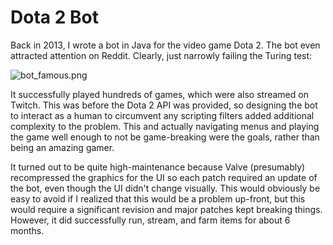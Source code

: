 # Dota 2 Bot

Back in 2013, I wrote a bot in Java for the video game Dota 2. The bot even attracted attention on Reddit. Clearly, just narrowly failing the Turing test:

![bot_famous.png](https://dennisalp.com/assets/img/bot_famous.png)

It successfully played hundreds of games, which were also streamed on Twitch. This was before the Dota 2 API was provided, so designing the bot to interact as a human to circumvent any scripting filters added additional complexity to the problem. This and actually navigating menus and playing the game well enough to not be game-breaking were the goals, rather than being an amazing gamer.

It turned out to be quite high-maintenance because Valve (presumably) recompressed the graphics for the UI so each patch required an update of the bot, even though the UI didn't change visually. This would obviously be easy to avoid if I realized that this would be a problem up-front, but this would require a significant revision and major patches kept breaking things. However, it did successfully run, stream, and farm items for about 6 months.
